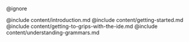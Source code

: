 @ignore

@include content/introduction.md
@include content/getting-started.md
@include content/getting-to-grips-with-the-ide.md
@include content/understanding-grammars.md
